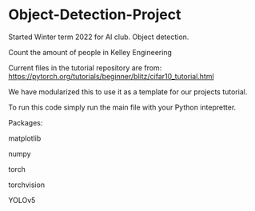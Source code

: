 # Object-Detection-Project
Started Winter term 2022 for AI club. Object detection.

Count the amount of people in Kelley Engineering




Current files in the tutorial repository are from: https://pytorch.org/tutorials/beginner/blitz/cifar10_tutorial.html

We have modularized this to use it as a template for our projects tutorial.

To run this code simply run the main file with your Python intepretter. 

Packages: 

matplotlib

numpy

torch

torchvision

YOLOv5
